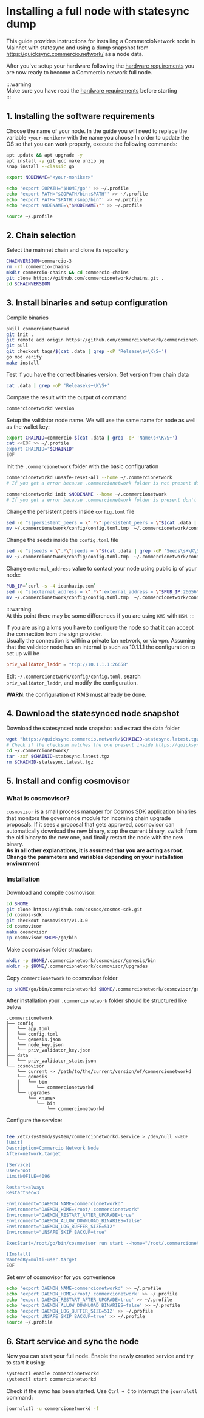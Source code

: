 # Installing a full node with statesync dump

This guide  provides instructions for installing a CommercioNetwork node in Mainnet with statesync and using a dump snapshot from https://quicksync.commercio.network/ as a node data.

After you've setup your hardware following the [hardware requirements](hardware-requirements.md) you are now ready to
become a Commercio.network full node. 

:::warning  
Make sure you have read the [hardware requirements](hardware-requirements.md) before starting  
:::

## 1. Installing the software requirements
Choose the name of your node. In the guide you will need to replace the variable `<your-moniker>` with the name you choose
In order to update the OS so that you can work properly, execute the following commands:

```bash
apt update && apt upgrade -y
apt install -y git gcc make unzip jq
snap install --classic go

export NODENAME="<your-moniker>"

echo 'export GOPATH="$HOME/go"' >> ~/.profile
echo 'export PATH="$GOPATH/bin:$PATH"' >> ~/.profile
echo 'export PATH="$PATH:/snap/bin"' >> ~/.profile
echo "export NODENAME=\"$NODENAME\"" >> ~/.profile

source ~/.profile
```

## 2. Chain selection

Select the mainnet chain and clone its repository

```bash
CHAINVERSION=commercio-3
rm -rf commercio-chains
mkdir commercio-chains && cd commercio-chains
git clone https://github.com/commercionetwork/chains.git .
cd $CHAINVERSION
```
## 3. Install binaries and setup configuration

Compile binaries 

```bash
pkill commercionetworkd
git init . 
git remote add origin https://github.com/commercionetwork/commercionetwork.git
git pull
git checkout tags/$(cat .data | grep -oP 'Release\s+\K\S+')
go mod verify
make install
```

Test if you have the correct binaries version. Get version from chain data

```bash
cat .data | grep -oP 'Release\s+\K\S+'
```

Compare the result with the output of command

```bash
commercionetworkd version
```

Setup the validator node name. We will use the same name for node as well as the wallet key:

```bash
export CHAINID=commercio-$(cat .data | grep -oP 'Name\s+\K\S+')
cat <<EOF >> ~/.profile
export CHAINID="$CHAINID"
EOF
```

Init the `.commercionetwork` folder with the basic configuration

```bash
commercionetworkd unsafe-reset-all --home ~/.commercionetwork
# If you get a error because .commercionetwork folder is not present don't worry 

commercionetworkd init $NODENAME --home ~/.commercionetwork
# If you get a error because .commercionetwork folder is present don't worry 
```

Change the persistent peers inside `config.toml` file

```bash
sed -e "s|persistent_peers = \".*\"|persistent_peers = \"$(cat .data | grep -oP 'Persistent peers\s+\K\S+')\"|g" ~/.commercionetwork/config/config.toml > ~/.commercionetwork/config/config.toml.tmp
mv ~/.commercionetwork/config/config.toml.tmp  ~/.commercionetwork/config/config.toml
```

Change the seeds inside the `config.toml` file
```bash
sed -e "s|seeds = \".*\"|seeds = \"$(cat .data | grep -oP 'Seeds\s+\K\S+')\"|g" ~/.commercionetwork/config/config.toml > ~/.commercionetwork/config/config.toml.tmp
mv ~/.commercionetwork/config/config.toml.tmp  ~/.commercionetwork/config/config.toml
```

Change `external_address` value to contact your node using public ip of your node:
```bash
PUB_IP=`curl -s -4 icanhazip.com`
sed -e "s|external_address = \".*\"|external_address = \"$PUB_IP:26656\"|g" ~/.commercionetwork/config/config.toml > ~/.commercionetwork/config/config.toml.tmp
mv ~/.commercionetwork/config/config.toml.tmp  ~/.commercionetwork/config/config.toml
```


:::warning  
At this point there may be some differences if you are using `KMS` with `HSM`.
:::

If you are using a kms you have to configure the node so that it can accept the connection from the sign provider.         
Usually the connection is within a private lan network, or via vpn. Assuming that the validator node has an internal ip such as 10.1.1.1 the configuration to set up will be


```toml
priv_validator_laddr = "tcp://10.1.1.1:26658"
```

Edit `~/.commercionetwork/config/config.toml`, search `priv_validator_laddr`, and modify the configuration.

**WARN**: the configuration of KMS must already be done. 


## 4. Download the statesynced node snapshot

Download the statesynced node snapshot and extract the data folder
```bash
wget "https://quicksync.commercio.network/$CHAINID-statesync.latest.tgz" -P ~/.commercionetwork/
# Check if the checksum matches the one present inside https://quicksync.commercio.network
cd ~/.commercionetwork/
tar -zxf $CHAINID-statesync.latest.tgz
rm $CHAINID-statesync.latest.tgz
```

## 5. Install and config cosmovisor

### What is cosmovisor?

`cosmovisor` is a small process manager for Cosmos SDK application binaries that monitors the governance module for incoming chain upgrade proposals. 
If it sees a proposal that gets approved, cosmovisor can automatically download the new binary, stop the current binary, switch from the old binary to the new one, and finally restart the node with the new binary.    
**As in all other explanations, it is assumed that you are acting as root. Change the parameters and variables depending on your installation environment**

### Installation

Download and compile cosmovisor:
```bash
cd $HOME
git clone https://github.com/cosmos/cosmos-sdk.git
cd cosmos-sdk
git checkout cosmovisor/v1.3.0
cd cosmovisor
make cosmovisor
cp cosmovisor $HOME/go/bin
```

Make cosmovisor folder structure:
```bash
mkdir -p $HOME/.commercionetwork/cosmovisor/genesis/bin
mkdir -p $HOME/.commercionetwork/cosmovisor/upgrades
```

Copy `commercionetwork` to cosmovisor folder
```bash
cp $HOME/go/bin/commercionetworkd $HOME/.commercionetwork/cosmovisor/genesis/bin
```

After installation your `.commercionetwork` folder should be structured like below

```
.commercionetwork
├── config
│   └── app.toml
│   └── config.toml
│   └── genesis.json
│   └── node_key.json
│   └── priv_validator_key.json
├── data
│   └── priv_validator_state.json
└── cosmovisor
    └── current -> /path/to/the/current/version/of/commercionetworkd
    └── genesis
    │   └── bin
    │      └── commercionetworkd
    └── upgrades
        └── <name>
           └── bin
               └── commercionetworkd
```


Configure the service:
```bash

tee /etc/systemd/system/commercionetworkd.service > /dev/null <<EOF  
[Unit]
Description=Commercio Network Node
After=network.target

[Service]
User=root
LimitNOFILE=4096

Restart=always
RestartSec=3

Environment="DAEMON_NAME=commercionetworkd"
Environment="DAEMON_HOME=/root/.commercionetwork"
Environment="DAEMON_RESTART_AFTER_UPGRADE=true"
Environment="DAEMON_ALLOW_DOWNLOAD_BINARIES=false"
Environment="DAEMON_LOG_BUFFER_SIZE=512"
Environment="UNSAFE_SKIP_BACKUP=true"

ExecStart=/root/go/bin/cosmovisor run start --home="/root/.commercionetwork" 

[Install]
WantedBy=multi-user.target
EOF
```


Set env of cosmovisor for you convenience

```bash
echo 'export DAEMON_NAME=commercionetworkd' >> ~/.profile
echo 'export DAEMON_HOME=/root/.commercionetwork' >> ~/.profile
echo 'export DAEMON_RESTART_AFTER_UPGRADE=true' >> ~/.profile
echo 'export DAEMON_ALLOW_DOWNLOAD_BINARIES=false' >> ~/.profile
echo 'export DAEMON_LOG_BUFFER_SIZE=512' >> ~/.profile
echo 'export UNSAFE_SKIP_BACKUP=true' >> ~/.profile
source ~/.profile
```

## 6. Start service and sync the node


Now you can start your full node. Enable the newly created service and try to start it using:
```bash
systemctl enable commercionetworkd  
systemctl start commercionetworkd
```

Check if the sync has been started. Use `Ctrl + C` to interrupt the `journalctl` command:
```bash
journalctl -u commercionetworkd -f
```
